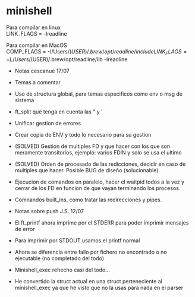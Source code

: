 # minishell

Para compilar en linux  
LINK_FLAGS = -lreadline  

Para compilar en MacOS  
COMP_FLAGS = -I/Users/$(USER)/.brew/opt/readline/include  
LINK_FLAGS = -L/Users/$(USER)/.brew/opt/readline/lib -lreadline

- Notas cescanue 17/07

- Temas a comentar
- Uso de structura global, para temas especificos como env o msg de sistema
- ft_split que tenga en cuenta las " y '
- Unificar gestion de errores
- Crear copia de ENV y todo lo necesario para su gestion
- (SOLVED) Gestion de multiples FD y que hacer con los que son meramente transitorios, ejemplo: varios FDIN y solo se usa el ultimo
- (SOLVED) Orden de procesado de las redicciones, decidir en caso de multiples que hacer. Posible BUG de diseño (solucionable). 
- Ejecucion de comandos en paralelo, hacer el waitpid todos a la vez y cerrar de los FD en funcion de que vayan terminando los procesos. 
- Comnandos built_ins, como tratar las redirecciones y pipes.  

- Notas sobre push J.S. 12/07  

- El ft_printf ahora imprime por el STDERR para poder imprimir mensajes de error  
- Para imprimir por STDOUT usamos el printf normal  
- Ahora se diferencia entre fallo por fichero no encontrado o no ejecutable (no completado del todo)  
- Minishell_exec rehecho casi del todo...  
- He convertido la struct actual en una struct perteneciente al minishell_exec ya que he visto que no la usas para nada en el parser    
